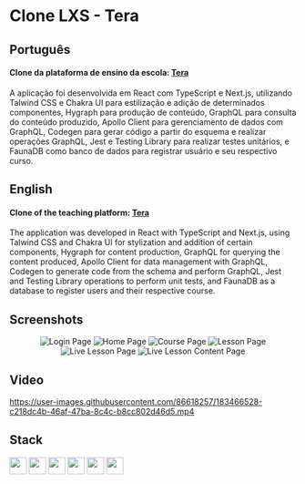 # Clone LXS - Tera

## Português

#### Clone da plataforma de ensino da escola: <a href="https://somostera.com/">Tera</a>

A aplicação foi desenvolvida em React com TypeScript e Next.js, utilizando Talwind CSS e Chakra UI para estilização e adição de determinados componentes, Hygraph para produção de conteúdo, GraphQL para consulta do conteúdo produzido, Apollo Client para gerenciamento de dados com GraphQL, Codegen para gerar código a partir do esquema e realizar operações GraphQL, Jest e Testing Library para realizar testes unitários, e FaunaDB como banco de dados para registrar usuário e seu respectivo curso.

## English

#### Clone of the teaching platform: <a href="https://somostera.com/">Tera</a>

The application was developed in React with TypeScript and Next.js, using Talwind CSS and Chakra UI for stylization and addition of certain components, Hygraph for content production, GraphQL for querying the content produced, Apollo Client for data management with GraphQL, Codegen to generate code from the schema and perform GraphQL, Jest and Testing Library operations to perform unit tests,  and FaunaDB as a database to register users and their respective course.

## Screenshots

<div align="center">
    <div>
        <img src="https://user-images.githubusercontent.com/86618257/183467206-bc489ddc-654b-4ccb-b733-1affb1086aba.jpeg" alt="Login Page" />
        <img src="https://user-images.githubusercontent.com/86618257/183467223-280c5bf9-4780-4dc5-b215-719b1c0159fe.jpeg" alt="Home Page" />
        <img src="https://user-images.githubusercontent.com/86618257/183467248-aa6d0a7c-f1e9-4c59-9535-ec277f6ea4a1.jpeg" alt="Course Page" />
        <img src="https://user-images.githubusercontent.com/86618257/183467525-60570f9a-618b-482a-b579-dd0f5a92d21f.png" alt="Lesson Page" />
        <img src="https://user-images.githubusercontent.com/86618257/183467578-d6cf1baf-daf9-4303-9643-3dde5a526777.jpeg" alt="Live Lesson Page" />
        <img src="https://user-images.githubusercontent.com/86618257/183467589-3e6a592a-002e-4fb2-a910-07f7c8745f0e.jpeg" alt="Live Lesson Content Page" />
    </div>
</div>

## Video

 https://user-images.githubusercontent.com/86618257/183466528-c218dc4b-46af-47ba-8c4c-b8cc802d46d5.mp4

## Stack

<div>
    <img width=30 src="https://cdn.jsdelivr.net/gh/devicons/devicon/icons/react/react-original.svg" />
    <img width=30 src="https://cdn.jsdelivr.net/gh/devicons/devicon/icons/typescript/typescript-original.svg" />
    <img width=30 src="https://cdn.jsdelivr.net/gh/devicons/devicon/icons/nextjs/nextjs-line.svg" />
    <img width=30 src="https://cdn.jsdelivr.net/gh/devicons/devicon/icons/tailwindcss/tailwindcss-plain.svg" />
    <img width=30 src="https://cdn.jsdelivr.net/gh/devicons/devicon/icons/graphql/graphql-plain.svg" />
    <img width=30 src="https://cdn.jsdelivr.net/gh/devicons/devicon/icons/jest/jest-plain.svg" />
</div>

